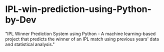 # IPL-win-prediction-using-Python-by-Dev
"IPL Winner Prediction System using Python - A machine learning-based project that predicts the winner of an IPL match using previous years' data and statistical analysis."
